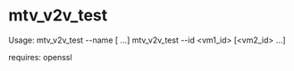 # mtv_v2v_test

Usage:
mtv_v2v_test --name <vm1> [<vm2> ...]
mtv_v2v_test --id <vm1_id> [<vm2_id> ...]

requires:
openssl
